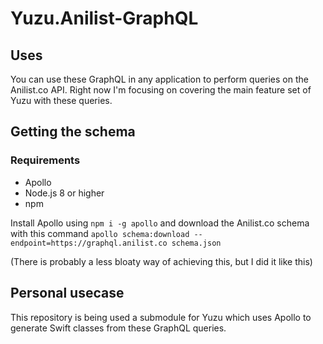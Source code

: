 # Yuzu.Anilist-GraphQL

## Uses

You can use these GraphQL in any application to perform queries on the Anilist.co API.
Right now I'm focusing on covering the main feature set of Yuzu with these queries.

## Getting the schema

### Requirements
- Apollo
- Node.js 8 or higher
- npm

Install Apollo using  `npm i -g apollo` and download the Anilist.co schema with this command  `apollo schema:download --endpoint=https://graphql.anilist.co schema.json`

(There is probably a less bloaty way of achieving this, but I did it like this)

## Personal usecase

This repository is being used a submodule for Yuzu which uses Apollo to generate Swift classes from these GraphQL queries. 
